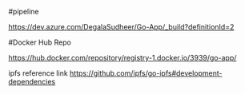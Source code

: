 #pipeline

https://dev.azure.com/DegalaSudheer/Go-App/_build?definitionId=2

#Docker Hub Repo

https://hub.docker.com/repository/registry-1.docker.io/3939/go-app/


ipfs reference link   https://github.com/ipfs/go-ipfs#development-dependencies
